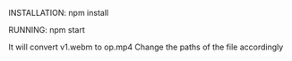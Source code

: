 INSTALLATION:   npm install


RUNNING:  npm start


It will convert v1.webm to op.mp4
Change the paths of the file accordingly
